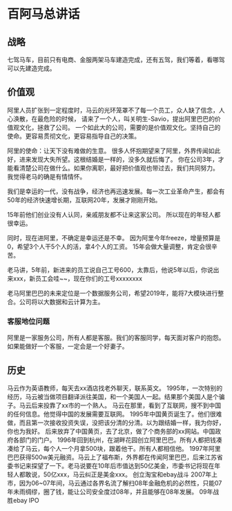# 百阿马总讲话

## 战略
七驾马车，目前只有电商、金服两架马车建造完成，还有五驾，我们等着，看哪驾可以先建造完成。


## 价值观
阿里人员扩张到一定程度时，马云的光环笼罩不了每一个员工，众人缺了信念，人心涣散，在最危险的时候，
请来了一个人，叫关明生-Savio，提出阿里巴巴的价值观文化，拯救了公司。
一个如此大的公司，需要的是价值观文化。坚持自己的使命。更容易贯彻文化，更容易指导自己的决策。

阿里的使命：让天下没有难做的生意。
很多人怀抱期望来了阿里，外界传闻如此好，进来发现大失所望。这根结婚是一样的，没多久就后悔了。
你在公司3年，才能看清楚公司在做什么。如果你离职，最好把价值观也带过去，我们共同努力。
我觉得老马的确是有情情怀。

我们是幸运的一代，没有战争，经济也再迅速发展。每一次工业革命产生，都会有50年的经济快速增长期，互联网20年，发展才刚刚开始。

15年前他们创业没有人认同，亲戚朋友都不让来这家公司。
所以现在的年轻人都很幸运。

同时，现在进阿里，不确定是幸运还是不幸。
因为阿里今年freeze，增量预算是0，希望3个人干5个人的活，拿4个人的工资。
15年会做大量调整，肯定会很辛苦。

老马讲，5年前，新进来的员工说自己工号600，太靠后，他说5年以后，你说出来xxx，新员工会哇~~，现在你们的工号xxxxxxxx

老马阿里巴巴的未来定位是一个数据服务公司，希望2019年，能将7大模块进行整合。公司将以大数据和云计算为主。


### 客服地位问题
阿里是一家服务公司，所有人都是客服。我们的客服同学，每天面对客户的抱怨。如果能做好一个客服，一定会是一个好妻子。

## 历史

马云作为英语教师，每天去xx酒店找老外聊天，联系英文。
1995年，一次特别的经历，马云被当做项目翻译派往美国，和一个美国人一起。结果那个美国人是个骗子。马云后来投靠了xx市的一个熟人。
马云在那里，看到了互联网，搜不到中国的任何信息。他觉得中国的发展需要互联网。
1995年中国黄页诞生了。他们很难做，而且第一次接收投资失误，没把该分清的分清。以为跟结婚一样，我为你好，你也为我好。
后来放弃了中国黄页，去了北京，做了个商务部的xx网站。中国政府各部门的门户。
1996年回到杭州，在湖畔花园创立阿里巴巴。所有人都把钱凑凑给了马云，每个人一个月拿500块，跟着他干。所有人都相信他。
1997年阿里巴巴获得500w美元融资。马云上了福布斯，外界都在传闻阿里巴巴，后来江苏省委书记来探望了一下。老马说要在10年后市值达到50亿美金，市委书记将现在年轻人都敢说，50亿xxx，马云纠正是美金xxx。
创立淘宝和ebay战斗
2007年上市，因为06~07年间，马云通过各界名流了解扫08年金融危机的必然性，只能07年未雨绸缪，圈了钱，能让公司安全度过08年，并且能够在08年发展。
09年战胜ebay
IPO


